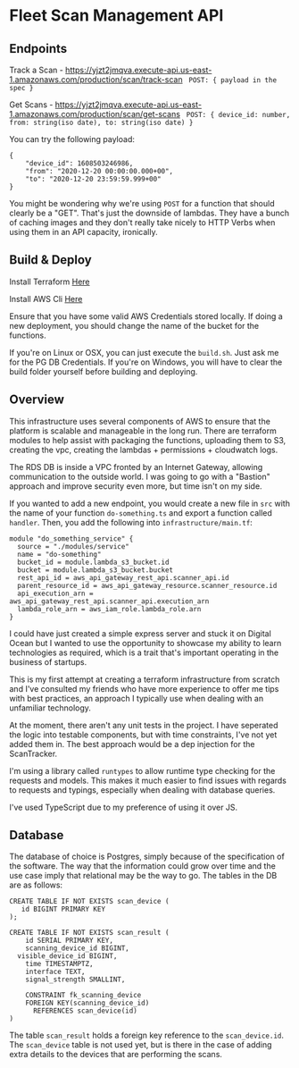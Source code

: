 # Fleet Scan Management API

## Endpoints

Track a Scan - https://yjzt2jmqva.execute-api.us-east-1.amazonaws.com/production/scan/track-scan
``` POST: { payload in the spec }```

Get Scans - https://yjzt2jmqva.execute-api.us-east-1.amazonaws.com/production/scan/get-scans
``` POST: { device_id: number, from: string(iso date), to: string(iso date) }```

You can try the following payload:
```
{
    "device_id": 1608503246986,
    "from": "2020-12-20 00:00:00.000+00",
    "to": "2020-12-20 23:59:59.999+00"
}
```

You might be wondering why we're using `POST` for a function that should clearly be a "GET". That's just the downside of lambdas. They have a bunch of caching images and they don't really take nicely to HTTP Verbs when using them in an API capacity, ironically.

## Build & Deploy

Install Terraform [Here](https://learn.hashicorp.com/tutorials/terraform/install-cli)

Install AWS Cli [Here](https://docs.aws.amazon.com/cli/latest/userguide/install-cliv2.html)

Ensure that you have some valid AWS Credentials stored locally. If doing a new deployment, you should 
change the name of the bucket for the functions.

If you're on Linux or OSX, you can just execute the `build.sh`. Just ask me for the PG DB Credentials.
If you're on Windows, you will have to clear the build folder yourself before building and deploying.


## Overview

This infrastructure uses several components of AWS to ensure that the platform is scalable and manageable in the long run. There are terraform modules to help assist with packaging the functions, uploading them to S3, creating the vpc, creating the lambdas + permissions + cloudwatch logs.

The RDS DB is inside a VPC fronted by an Internet Gateway, allowing communication to the outside world. I was going to go with a "Bastion" approach and improve security even more, but time isn't on my side.

If you wanted to add a new endpoint, you would create a new file in `src` with the name of your function `do-something.ts` and export a function called `handler`. Then, you add the following into `infrastructure/main.tf`:

```
module "do_something_service" {
  source = "./modules/service"
  name = "do-something"
  bucket_id = module.lambda_s3_bucket.id
  bucket = module.lambda_s3_bucket.bucket
  rest_api_id = aws_api_gateway_rest_api.scanner_api.id
  parent_resource_id = aws_api_gateway_resource.scanner_resource.id
  api_execution_arn = aws_api_gateway_rest_api.scanner_api.execution_arn
  lambda_role_arn = aws_iam_role.lambda_role.arn
}
```

I could have just created a simple express server and stuck it on Digital Ocean but I wanted to use the opportunity to showcase my ability to learn technologies as required, which is a trait that's important operating in the business of startups.

This is my first attempt at creating a terraform infrastructure from scratch and I've consulted my friends who have more experience to offer me tips with best practices, an approach I typically use when dealing with an unfamiliar technology.

At the moment, there aren't any unit tests in the project. I have seperated the logic into testable components, but with time constraints, I've not yet added them in. The best approach would be a dep 
injection for the ScanTracker.

I'm using a library called `runtypes` to allow runtime type checking for the requests and models. This makes it much easier to find issues with regards to requests and typings, especially when dealing with database queries.

I've used TypeScript due to my preference of using it over JS.


## Database

The database of choice is Postgres, simply because of the specification of the software. The way that the information could grow over time and the use case imply that relational may be the way to go. The tables in the DB are as follows:

```
CREATE TABLE IF NOT EXISTS scan_device (
   id BIGINT PRIMARY KEY
);

CREATE TABLE IF NOT EXISTS scan_result (
	id SERIAL PRIMARY KEY,
	scanning_device_id BIGINT,
  visible_device_id BIGINT,
	time TIMESTAMPTZ,
	interface TEXT,
	signal_strength SMALLINT,
	
	CONSTRAINT fk_scanning_device
    FOREIGN KEY(scanning_device_id) 
	  REFERENCES scan_device(id)
)
```

The table `scan_result` holds a foreign key reference to the `scan_device.id`. The `scan_device` table is not used yet, but is there in the case of adding extra details to the devices that are performing the scans.
